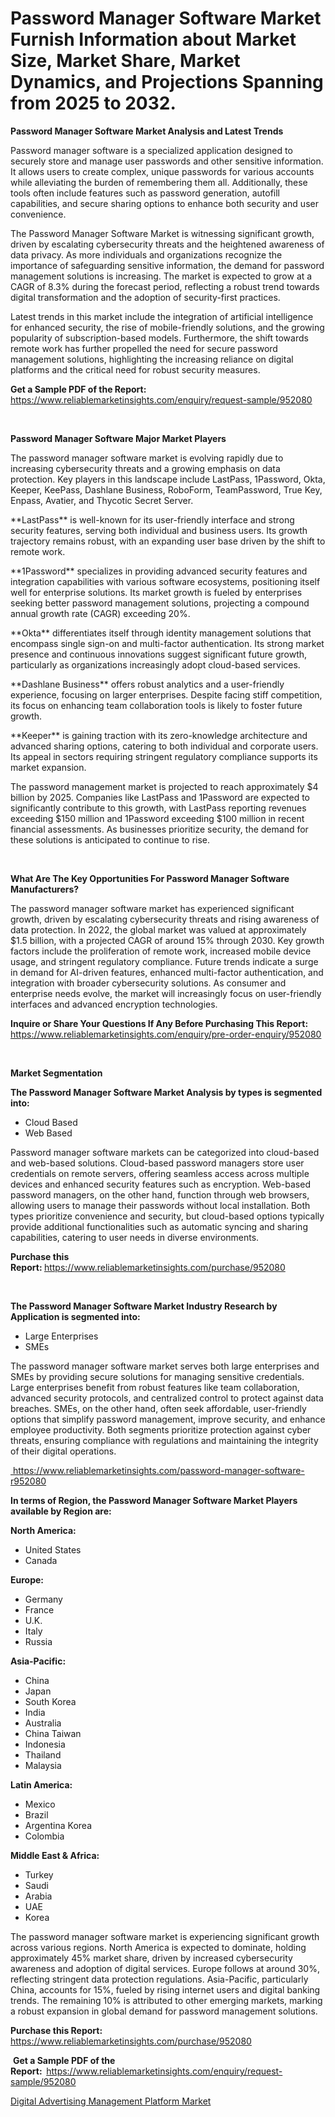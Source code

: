<p><h1>Password Manager Software Market Furnish Information about Market Size, Market Share, Market Dynamics, and Projections Spanning from 2025 to 2032.</h1></p><p><strong>Password Manager Software Market Analysis and Latest Trends</strong></p>
<p><p>Password manager software is a specialized application designed to securely store and manage user passwords and other sensitive information. It allows users to create complex, unique passwords for various accounts while alleviating the burden of remembering them all. Additionally, these tools often include features such as password generation, autofill capabilities, and secure sharing options to enhance both security and user convenience.</p><p>The Password Manager Software Market is witnessing significant growth, driven by escalating cybersecurity threats and the heightened awareness of data privacy. As more individuals and organizations recognize the importance of safeguarding sensitive information, the demand for password management solutions is increasing. The market is expected to grow at a CAGR of 8.3% during the forecast period, reflecting a robust trend towards digital transformation and the adoption of security-first practices.</p><p>Latest trends in this market include the integration of artificial intelligence for enhanced security, the rise of mobile-friendly solutions, and the growing popularity of subscription-based models. Furthermore, the shift towards remote work has further propelled the need for secure password management solutions, highlighting the increasing reliance on digital platforms and the critical need for robust security measures.</p></p>
<p><strong>Get a Sample PDF of the Report:&nbsp;</strong> <a href="https://www.reliablemarketinsights.com/enquiry/request-sample/952080?utm_campaign=2199&utm_medium=2&utm_source=Github&utm_content=ia&utm_term=06032025&utm_id=password-manager-software">https://www.reliablemarketinsights.com/enquiry/request-sample/952080</a></p>
<p>&nbsp;</p>
<p><strong>Password Manager Software Major Market Players</strong></p>
<p><p>The password manager software market is evolving rapidly due to increasing cybersecurity threats and a growing emphasis on data protection. Key players in this landscape include LastPass, 1Password, Okta, Keeper, KeePass, Dashlane Business, RoboForm, TeamPassword, True Key, Enpass, Avatier, and Thycotic Secret Server.</p><p>**LastPass** is well-known for its user-friendly interface and strong security features, serving both individual and business users. Its growth trajectory remains robust, with an expanding user base driven by the shift to remote work.</p><p>**1Password** specializes in providing advanced security features and integration capabilities with various software ecosystems, positioning itself well for enterprise solutions. Its market growth is fueled by enterprises seeking better password management solutions, projecting a compound annual growth rate (CAGR) exceeding 20%.</p><p>**Okta** differentiates itself through identity management solutions that encompass single sign-on and multi-factor authentication. Its strong market presence and continuous innovations suggest significant future growth, particularly as organizations increasingly adopt cloud-based services. </p><p>**Dashlane Business** offers robust analytics and a user-friendly experience, focusing on larger enterprises. Despite facing stiff competition, its focus on enhancing team collaboration tools is likely to foster future growth.</p><p>**Keeper** is gaining traction with its zero-knowledge architecture and advanced sharing options, catering to both individual and corporate users. Its appeal in sectors requiring stringent regulatory compliance supports its market expansion.</p><p>The password management market is projected to reach approximately $4 billion by 2025. Companies like LastPass and 1Password are expected to significantly contribute to this growth, with LastPass reporting revenues exceeding $150 million and 1Password exceeding $100 million in recent financial assessments. As businesses prioritize security, the demand for these solutions is anticipated to continue to rise.</p></p>
<p>&nbsp;</p>
<p><strong>What Are The Key Opportunities For Password Manager Software Manufacturers?</strong></p>
<p><p>The password manager software market has experienced significant growth, driven by escalating cybersecurity threats and rising awareness of data protection. In 2022, the global market was valued at approximately $1.5 billion, with a projected CAGR of around 15% through 2030. Key growth factors include the proliferation of remote work, increased mobile device usage, and stringent regulatory compliance. Future trends indicate a surge in demand for AI-driven features, enhanced multi-factor authentication, and integration with broader cybersecurity solutions. As consumer and enterprise needs evolve, the market will increasingly focus on user-friendly interfaces and advanced encryption technologies.</p></p>
<p><strong>Inquire or Share Your Questions If Any Before Purchasing This Report:</strong> <a href="https://www.reliablemarketinsights.com/enquiry/pre-order-enquiry/952080?utm_campaign=2199&utm_medium=2&utm_source=Github&utm_content=ia&utm_term=06032025&utm_id=password-manager-software">https://www.reliablemarketinsights.com/enquiry/pre-order-enquiry/952080</a></p>
<p>&nbsp;</p>
<p><strong>Market Segmentation</strong></p>
<p><strong>The Password Manager Software Market Analysis by types is segmented into:</strong></p>
<p><ul><li>Cloud Based</li><li>Web Based</li></ul></p>
<p><p>Password manager software markets can be categorized into cloud-based and web-based solutions. Cloud-based password managers store user credentials on remote servers, offering seamless access across multiple devices and enhanced security features such as encryption. Web-based password managers, on the other hand, function through web browsers, allowing users to manage their passwords without local installation. Both types prioritize convenience and security, but cloud-based options typically provide additional functionalities such as automatic syncing and sharing capabilities, catering to user needs in diverse environments.</p></p>
<p><strong>Purchase this Report:&nbsp;</strong><a href="https://www.reliablemarketinsights.com/purchase/952080?utm_campaign=2199&utm_medium=2&utm_source=Github&utm_content=ia&utm_term=06032025&utm_id=password-manager-software">https://www.reliablemarketinsights.com/purchase/952080</a></p>
<p>&nbsp;</p>
<p><strong>The Password Manager Software Market Industry Research by Application is segmented into:</strong></p>
<p><ul><li>Large Enterprises</li><li>SMEs</li></ul></p>
<p><p>The password manager software market serves both large enterprises and SMEs by providing secure solutions for managing sensitive credentials. Large enterprises benefit from robust features like team collaboration, advanced security protocols, and centralized control to protect against data breaches. SMEs, on the other hand, often seek affordable, user-friendly options that simplify password management, improve security, and enhance employee productivity. Both segments prioritize protection against cyber threats, ensuring compliance with regulations and maintaining the integrity of their digital operations.</p></p>
<p><a href="https://www.reliablemarketinsights.com/password-manager-software-r952080?utm_campaign=2199&utm_medium=2&utm_source=Github&utm_content=ia&utm_term=06032025&utm_id=password-manager-software">&nbsp;https://www.reliablemarketinsights.com/password-manager-software-r952080</a></p>
<p><strong>In terms of Region, the Password Manager Software Market Players available by Region are:</strong></p>
<p>
    <p> <strong> North America: </strong>
        <ul>
            <li>United States</li>
            <li>Canada</li>
        </ul>
        </p> 
    <p> <strong> Europe: </strong>
        <ul>
            <li>Germany</li>
            <li>France</li>
            <li>U.K.</li>
            <li>Italy</li>
            <li>Russia</li>
        </ul>
        </p> 
    <p> <strong> Asia-Pacific: </strong>
        <ul>
            <li>China</li>
            <li>Japan</li>
            <li>South Korea</li>
            <li>India</li>
            <li>Australia</li>
            <li>China Taiwan</li>
            <li>Indonesia</li>
            <li>Thailand</li>
            <li>Malaysia</li>
        </ul>
        </p> 
    <p> <strong> Latin America: </strong>
        <ul>
            <li>Mexico</li>
            <li>Brazil</li>
            <li>Argentina Korea</li>
            <li>Colombia</li>
        </ul>
        </p> 
    <p> <strong> Middle East & Africa: </strong>
        <ul>
            <li>Turkey</li>
            <li>Saudi</li>
            <li>Arabia</li>
            <li>UAE</li>
            <li>Korea</li>
        </ul>
    </p>
    </p>
<p><p>The password manager software market is experiencing significant growth across various regions. North America is expected to dominate, holding approximately 45% market share, driven by increased cybersecurity awareness and adoption of digital services. Europe follows at around 30%, reflecting stringent data protection regulations. Asia-Pacific, particularly China, accounts for 15%, fueled by rising internet users and digital banking trends. The remaining 10% is attributed to other emerging markets, marking a robust expansion in global demand for password management solutions.</p></p>
<p><strong>Purchase this Report: </strong><a href="https://www.reliablemarketinsights.com/purchase/952080?utm_campaign=2199&utm_medium=2&utm_source=Github&utm_content=ia&utm_term=06032025&utm_id=password-manager-software">https://www.reliablemarketinsights.com/purchase/952080</a></p>
<p>&nbsp;<strong>Get a Sample PDF of the Report:&nbsp;&nbsp;</strong><a href="https://www.reliablemarketinsights.com/enquiry/request-sample/952080?utm_campaign=2199&utm_medium=2&utm_source=Github&utm_content=ia&utm_term=06032025&utm_id=password-manager-software">https://www.reliablemarketinsights.com/enquiry/request-sample/952080</a></p>
<p><strong></strong></p>
<p><p><a href="https://github.com/SamiaChowdhury801/Market-Research-Report-List-1/blob/main/digital-advertising-management-platform-market.md?utm_campaign=2199&utm_medium=2&utm_source=Github&utm_content=ia&utm_term=06032025&utm_id=password-manager-software">Digital Advertising Management Platform Market</a></p></p>
